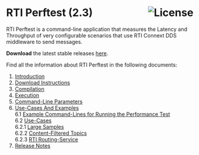 # RTI Perftest (2.3) [<img alt="License" src="https://img.shields.io/badge/License-EPL%201.0-red.svg" align="right" />](https://opensource.org/licenses/EPL-1.0)

RTI Perftest is a command-line application that measures the Latency and Throughput of very configurable scenarios that use RTI Connext DDS middleware to send messages.

**Download** the latest stable releases [here](https://github.com/rticommunity/rtiperftest/releases).

Find all the information about RTI Perftest in the following documents:

1.  [Introduction](srcDoc/introduction.rst)
2.  [Download Instructions](srcDoc/download.rst)
3.  [Compilation](srcDoc/compilation.rst)
4.  [Execution](srcDoc/execution.rst)
5.  [Command-Line Parameters](srcDoc/command_line_parameters.rst)
6.  [Use-Cases And Examples](srcDoc/examples.rst)  
    6.1 [Example Command-Lines for Running the Performance Test](srcDoc/examples.rst)  
    6.2 [Use-Cases](srcDoc/examples.rst)  
        6.2.1 [Large Samples](srcDoc/examples.rst#large-samples)  
        6.2.2 [Content-Filtered Topics](srcDoc/examples.rst#content-filtered-topics)  
        6.2.3 [RTI Routing-Service](srcDoc/examples.rst#rti-routing-service)  
7.  [Release Notes](srcDoc/release_notes.rst)
